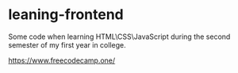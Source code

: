 # leaning-frontend

Some code when learning HTML\CSS\JavaScript during the second semester of my first year in college.

https://www.freecodecamp.one/
